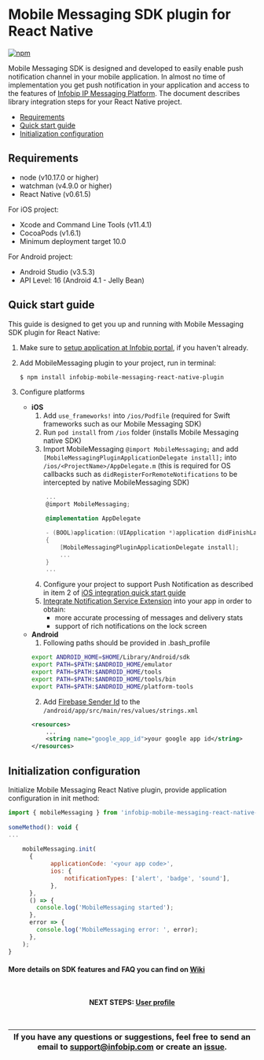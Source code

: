 # Mobile Messaging SDK plugin for React Native

[![npm](https://img.shields.io/npm/v/infobip-mobile-messaging-react-native-plugin.svg)](https://www.npmjs.com/package/infobip-mobile-messaging-react-native-plugin)

Mobile Messaging SDK is designed and developed to easily enable push notification channel in your mobile application. In almost no time of implementation you get push notification in your application and access to the features of [Infobip IP Messaging Platform](https://portal.infobip.com/push/). 
The document describes library integration steps for your React Native project.

* [Requirements](#requirements)
* [Quick start guide](#quick-start-guide)
* [Initialization configuration](#initialization-configuration)

## Requirements
- node (v10.17.0 or higher)
- watchman (v4.9.0 or higher)
- React Native (v0.61.5)

For iOS project:
- Xcode and Command Line Tools (v11.4.1)
- CocoaPods (v1.6.1)
- Minimum deployment target 10.0

For Android project:
- Android Studio (v3.5.3)
- API Level: 16 (Android 4.1 - Jelly Bean)

## Quick start guide

This guide is designed to get you up and running with Mobile Messaging SDK plugin for React Native:

1. Make sure to [setup application at Infobip portal](https://www.infobip.com/docs/mobile-app-messaging/create-mobile-application-profile), if you haven't already.

2. Add MobileMessaging plugin to your project, run in terminal:
    ```bash
    $ npm install infobip-mobile-messaging-react-native-plugin
    ```

3. Configure platforms

    - **iOS**
        1. Add `use_frameworks!` into `/ios/Podfile` (required for Swift frameworks such as our Mobile Messaging SDK)
        2. Run `pod install` from `/ios` folder (installs Mobile Messaging native SDK)
        3. Import MobileMessaging `@import MobileMessaging;` and add `[MobileMessagingPluginApplicationDelegate install];` into `/ios/<ProjectName>/AppDelegate.m` (this is required for OS callbacks such as `didRegisterForRemoteNotifications` to be intercepted by native MobileMessaging SDK)
        ```objective-c
            ...
            @import MobileMessaging;
      
            @implementation AppDelegate

            - (BOOL)application:(UIApplication *)application didFinishLaunchingWithOptions:(NSDictionary *)launchOptions
            {
                [MobileMessagingPluginApplicationDelegate install];
                ...
            }
            ...
        ```
        4. Configure your project to support Push Notification as described in item 2 of [iOS integration quick start guide](https://github.com/infobip/mobile-messaging-sdk-ios#quick-start-guide)
        5. [Integrate Notification Service Extension](https://github.com/infobip/mobile-messaging-sdk-ios/wiki/Notification-Service-Extension-for-Rich-Notifications-and-better-delivery-reporting-on-iOS-10) into your app in order to obtain:
            - more accurate processing of messages and delivery stats
            - support of rich notifications on the lock screen
    - **Android**
        1. Following paths should be provided in .bash_profile
        ```sh
        export ANDROID_HOME=$HOME/Library/Android/sdk
        export PATH=$PATH:$ANDROID_HOME/emulator
        export PATH=$PATH:$ANDROID_HOME/tools
        export PATH=$PATH:$ANDROID_HOME/tools/bin
        export PATH=$PATH:$ANDROID_HOME/platform-tools
        ```
        2. Add [Firebase Sender Id](https://www.infobip.com/docs/mobile-app-messaging/fcm-server-api-key-setup-guide) to the `/android/app/src/main/res/values/strings.xml`
        ```xml
        <resources>
            ...
            <string name="google_app_id">your google app id</string>
        </resources>
        ```

## Initialization configuration

Initialize Mobile Messaging React Native plugin, provide application configuration in init method:

```javascript
import { mobileMessaging } from 'infobip-mobile-messaging-react-native-plugin';
 
someMethod(): void {
...
 
    mobileMessaging.init(
      {
            applicationCode: '<your app code>',
            ios: {
                notificationTypes: ['alert', 'badge', 'sound'],
            },
      },
      () => {
        console.log('MobileMessaging started');
      },
      error => {
        console.log('MobileMessaging error: ', error);
      },
    );
}
```

#### More details on SDK features and FAQ you can find on [Wiki](https://github.com/infobip/mobile-messaging-react-native-plugin/wiki)

<br>
<p align="center"><b>NEXT STEPS: <a href="https://github.com/infobip/mobile-messaging-react-native-plugin/wiki/User-profile">User profile</a></b></p>
<br>

| If you have any questions or suggestions, feel free to send an email to support@infobip.com or create an <a href="https://github.com/infobip/mobile-messaging-react-native-plugin/issues" target="_blank">issue</a>. |
|---|

